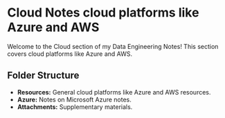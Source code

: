 # Cloud Notes cloud platforms like Azure and AWS

Welcome to the Cloud section of my Data Engineering Notes! This section covers cloud platforms like Azure and AWS.

## Folder Structure

- **Resources:** General cloud platforms like Azure and AWS resources.
- **Azure:** Notes on Microsoft Azure notes.
- **Attachments:** Supplementary materials.
